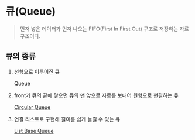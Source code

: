 # 큐(Queue)
>먼저 넣은 데이터가 먼저 나오는 FIFO(First In First Out) 구조로 저장하는 자료구조이다.

## 큐의 종류

1. 선형으로 이루어진 큐

    Queue

2. front가 큐의 끝에 닿으면 큐의 맨 앞으로 자료를 보내어 원형으로 현결하는 큐

    [Circular Queue](/Algorithm/Queue/Circular_Queue)

3. 연결 리스트로 구현해 길이를 쉽게 늘릴 수 있는 큐
    
    [List Base Queue](/Algorithm/Queue/List_Base_Queue)